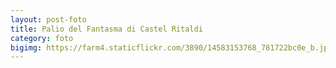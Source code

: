 ```yaml
---
layout: post-foto
title: Palio del Fantasma di Castel Ritaldi
category: foto
bigimg: https://farm4.staticflickr.com/3890/14583153768_781722bc0e_b.jpg
---
```

<div class="flickr-album-contaier" data-photoset="72157646005801825"></div>